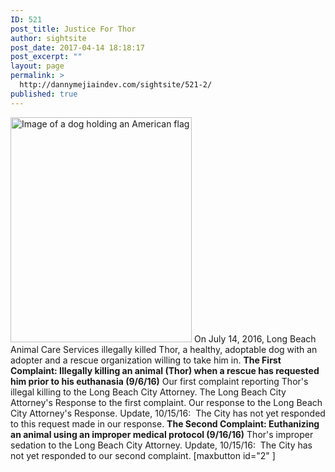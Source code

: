 ```yaml
---
ID: 521
post_title: Justice For Thor
author: sightsite
post_date: 2017-04-14 18:18:17
post_excerpt: ""
layout: page
permalink: >
  http://dannymejiaindev.com/sightsite/521-2/
published: true
---
```

<img id="longdesc-return-444" class="alignnone size-full wp-image-444" tabindex="-1" src="http://dannymejiaindev.com/sightsite/wp-content/uploads/2017/04/Dog_2.jpg" alt="Image of a dog holding an American flag" width="290" height="360" longdesc="http://dannymejiaindev.com/sightsite?longdesc=444&referrer=521" /> On July 14, 2016, Long Beach Animal Care Services illegally killed Thor, a healthy, adoptable dog with an adopter and a rescue organization willing to take him in. **The First Complaint: Illegally killing an animal (Thor) when a rescue has requested him prior to his euthanasia (9/6/16)** Our first complaint reporting Thor's illegal killing to the Long Beach City Attorney. The Long Beach City Attorney's Response to the first complaint. Our response to the Long Beach City Attorney's Response. Update, 10/15/16:  The City has not yet responded to this request made in our response. ​**The Second Complaint: Euthanizing an animal using an improper medical protocol (9/16/16)** Thor's improper sedation to the Long Beach City Attorney. Update, 10/15/16:  The City has not yet responded to our second complaint. [maxbutton id="2" ]